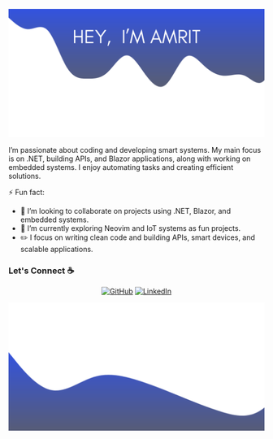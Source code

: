 ![alt text](./images/top.png)

I’m passionate about coding and developing smart systems. My main focus is on .NET, building APIs, and Blazor applications, along with working on embedded systems. I enjoy automating tasks and creating efficient solutions.

<!--
Here are some ideas to get you started:

- 🔭 I’m currently working on ...
- 🌱 I’m currently learning ...
- 👯 I’m looking to collaborate on ...
- 🤔 I’m looking for help with ...
- 💬 Ask me about ...
- 📫 How to reach me: ...
- 😄 Pronouns: ...
- ⚡ Fun fact: ...
-->
⚡ Fun fact:
- 👯 I’m looking to collaborate on projects using .NET, Blazor, and embedded systems.
- 🌱 I’m currently exploring Neovim and IoT systems as fun projects.
- ✏️ I focus on writing clean code and building APIs, smart devices, and scalable applications.

### Let's Connect :coffee:
<p align="center">
	<a href="https://github.com/4mrit"><img src="https://img.icons8.com/bubbles/50/000000/github.png" alt="GitHub"/></a>
	<a href="https://www.linkedin.com/in/paudelamrit/"><img src="https://img.icons8.com/bubbles/50/000000/linkedin.png" alt="LinkedIn"/></a>
	<!-- <a href="https://www.facebook.com/facebook_username/"><img src="https://img.icons8.com/bubbles/50/000000/facebook-new.png" alt="Facebook"/></a> -->
	<!-- <a href="https://www.instagram.com/instagram_username/"><img src="https://img.icons8.com/bubbles/50/000000/instagram.png" alt="Instagram"/></a> -->
	<!-- <a href="https://twitter.com/twitterurl"><img src="https://img.icons8.com/bubbles/50/000000/twitter.png" alt="Twitter"/></a> -->
</p>

![alt text](./images/bottom.png)

